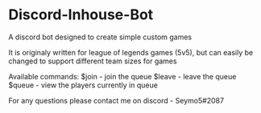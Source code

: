 # Discord-Inhouse-Bot
A discord bot designed to create simple custom games

It is originaly written for league of legends games (5v5), but can easily be changed to support different team sizes for games

Available commands:
$join - join the queue
$leave - leave the queue
$queue - view the players currently in queue

For any questions please contact me on discord - Seymo5#2087
